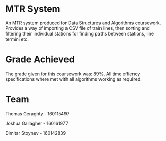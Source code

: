 # MTR System
An MTR system produced for Data Structures and Algorithms coursework.
Provides a way of importing a CSV file of train lines, then sorting and filtering their individual stations for finding paths between stations, line termini etc.

# Grade Achieved
The grade given for this coursework was: 89%.
All time effiency specifications where met with all algorithms working as required.

# Team
Thomas Geraghty - 160115497

Joshua Gallagher - 160161977

Dimitar Stoynev - 160142839
